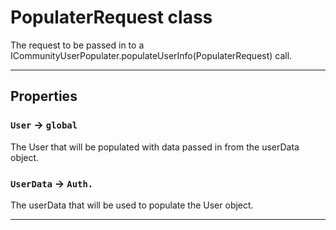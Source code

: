 # PopulaterRequest class

The request to be passed in to a ICommunityUserPopulater.populateUserInfo(PopulaterRequest) call.

---
## Properties

### `User` → `global`

The User that will be populated with data passed in from the userData object.

### `UserData` → `Auth.`

The userData that will be used to populate the User object.

---
